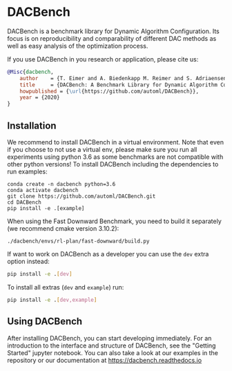 # DACBench
DACBench is a benchmark library for Dynamic Algorithm Configuration.
Its focus is on reproducibility and comparability of different DAC methods as well as easy analysis of the optimization process.

If you use DACBench in you research or application, please cite us:

```bibtex
@Misc{dacbench,
    author    = {T. Eimer and A. Biedenkapp M. Reimer and S. Adriaensen and F. Hutter and M. Lindauer},
    title     = {DACBench: A Benchmark Library for Dynamic Algorithm Configuration},
    howpublished = {\url{https://github.com/automl/DACBench}},
    year = {2020}
}
```

## Installation
We recommend to install DACBench in a virtual environment.
Note that even if you choose to not use a virtual env, please make sure you run all experiments using python 3.6 as some benchmarks are not compatible with other python versions!
To install DACBench including the dependencies to run examples:
```
conda create -n dacbench python=3.6
conda activate dacbench
git clone https://github.com/automl/DACBench.git
cd DACBench
pip install -e .[example]
```
When using the Fast Downward Benchmark, you need to build it separately (we recommend cmake version 3.10.2):
```
./dacbench/envs/rl-plan/fast-downward/build.py
```

If want to work on DACBench as a developer you can use the `dev` extra option instead: 
```bash
pip install -e .[dev]
```

To install all extras (`dev` and `example`) run:
```bash
pip install -e .[dev,example]
```

## Using DACBench
After installing DACBench, you can start developing immediately.
For an introduction to the interface and structure of DACBench, see the
"Getting Started" jupyter notebook.
You can also take a look at our examples in the repository or our documentation at
https://dacbench.readthedocs.io

